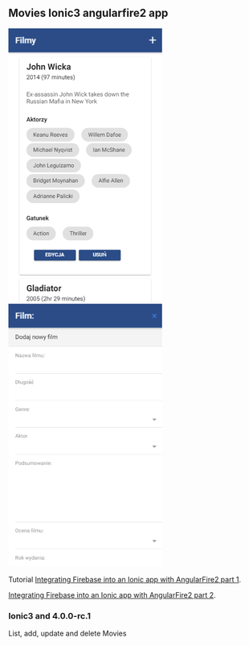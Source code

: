 
## Movies Ionic3 angularfire2  app

![Alt text](/src/assets/img/FilmyGh.png?raw=true "IonicApp")
![Alt text](/src/assets/img/FilmyGh2.png?raw=true "IonicApp")

Tutorial [Integrating Firebase into an Ionic app with AngularFire2 part 1](http://masteringionic.com/blog/2017-02-23-integrating-firebase-into-an-ionic-app-with-angularfire2-part-1/).

 [Integrating Firebase into an Ionic app with AngularFire2 part 2](http://masteringionic.com/blog/2017-02-24-integrating-firebase-into-an-ionic-app-with-angularfire2-part-2/).

### Ionic3 and 4.0.0-rc.1

List, add, update and delete Movies
